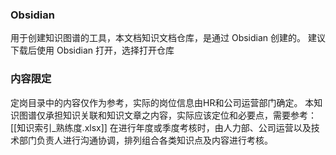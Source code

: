 ### Obsidian 
用于创建知识图谱的工具，本文档知识文档仓库，是通过 Obsidian 创建的。
建议下载后使用 Obsidian 打开，选择打开仓库

### 内容限定
定岗目录中的内容仅作为参考，实际的岗位信息由HR和公司运营部门确定。
本知识图谱仅承担知识关联和知识文章之内容，实际应该定位和必要点，需要参考：[[知识索引_熟练度.xlsx]]
在进行年度或季度考核时，由人力部、公司运营以及技术部门负责人进行沟通协调，排列组合各类知识点及内容进行考核。